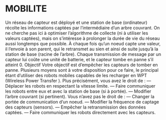 # MOBILITE
Un réseau de capteur est déployé et une station de base (ordinateur) récolte les informations captées par l’intermédiaire d’un arbre couvrant. On ne cherche pas ici à optimiser l’algorithme de collecte (ni à utiliser les valeurs captées), mais on s’intéresse à prolonger la durée de vie du réseau aussi longtemps que possible. À chaque fois qu’un noeud capte une valeur, il l’envoie à son parent, qui le retransmet au sien et ainsi de suite jusqu’à la station de base (racine de l’arbre). Chaque transmission de message par un capteur lui coûte une unité de batterie, et le capteur tombe en panne s’il atteint 0. Objectif Votre objectif est d’empêcher les capteurs de tomber en panne. Plusieurs moyens sont à votre disposition pour ce faire, le principal étant d’utiliser des robots mobiles capables de les recharger en WPT (Wireless Power Transfer ). Plus précisément, vous avez le droit de : — Déplacer les robots en respectant la vitesse limite. — Faire communiquer les robots entre eux et avec la station de base (si à portée). — Modifier l’arbre couvrant (si pertinent). Vous n’avez pas le droit de : — Changer la portée de communication d’un noeud. — Modifier la fréquence de captage des capteurs (sensors). — Empêcher la retransmission des données captées. — Faire communiquer les robots directement avec les capteurs.
